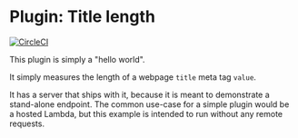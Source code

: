 # Plugin: Title length

[![CircleCI](https://circleci.com/gh/checkui/plugin-title-length.svg?style=svg)](https://circleci.com/gh/checkui/plugin-title-length)

This plugin is simply a "hello world".

It simply measures the length of a webpage `title` meta tag `value`.

It has a server that ships with it, because it is meant to demonstrate a stand-alone endpoint. The common use-case for a simple plugin would be a hosted Lambda, but this example is intended to run without any remote requests.

